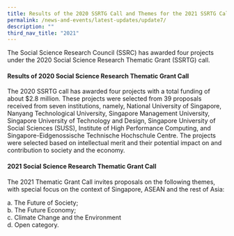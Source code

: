 ```yaml
---
title: Results of the 2020 SSRTG Call and Themes for the 2021 SSRTG Call
permalink: /news-and-events/latest-updates/update7/
description: ""
third_nav_title: "2021"
---
```



The Social Science Research Council (SSRC) has awarded four projects under the 2020 Social Science Research Thematic Grant (SSRTG) call.

#### **Results of 2020 Social Science Research Thematic Grant Call**
The 2020 SSRTG call has awarded four projects with a total funding of about $2.8 million. These projects were selected from 39 proposals received from seven institutions, namely, National University of Singapore, Nanyang Technological University, Singapore Management University, Singapore University of Technology and Design, Singapore University of Social Sciences (SUSS), Institute of High Performance Computing, and Singapore-Eidgenossische Technische Hochschule Centre. The projects were selected based on intellectual merit and their potential impact on and contribution to society and the economy.

#### **2021 Social Science Research Thematic Grant Call**

The 2021 Thematic Grant Call invites proposals on the following themes, with special focus on the context of Singapore, ASEAN and the rest of Asia:

 a\. The Future of Society;<br>
 b\. The Future Economy;<br>
 c\. Climate Change and the Environment<br>
 d\. Open category.